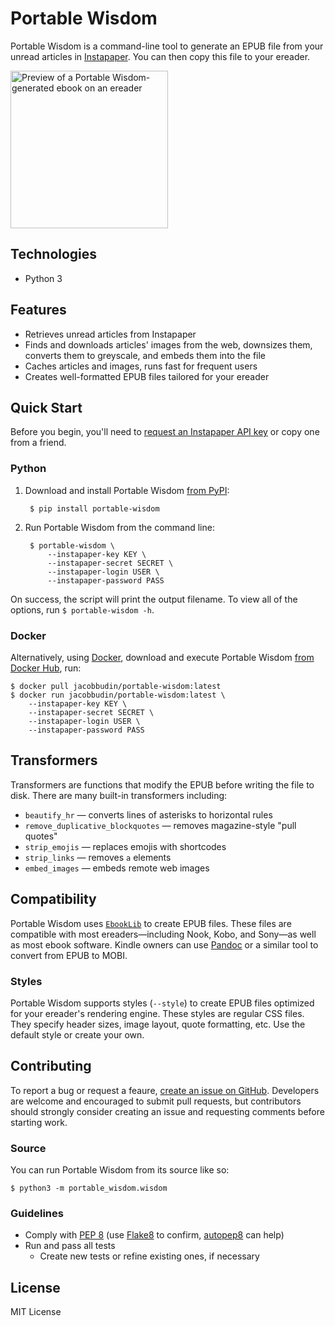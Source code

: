 # Portable Wisdom

Portable Wisdom is a command-line tool to generate an EPUB file from your unread articles in [Instapaper](https://www.instapaper.com/). You can then copy this file to your ereader.

<img src="https://raw.githubusercontent.com/jacobbudin/portable-wisdom/master/preview.jpg" alt="Preview of a Portable Wisdom-generated ebook on an ereader" width="252" />

## Technologies

- Python 3

## Features

- Retrieves unread articles from Instapaper
- Finds and downloads articles' images from the web, downsizes them, converts them to greyscale, and embeds them into the file
- Caches articles and images, runs fast for frequent users
- Creates well-formatted EPUB files tailored for your ereader

## Quick Start

Before you begin, you'll need to [request an Instapaper API key](https://www.instapaper.com/main/request_oauth_consumer_token) or copy one from a friend.

### Python

1. Download and install Portable Wisdom [from PyPI](https://pypi.org/project/portable-wisdom/):

		$ pip install portable-wisdom

2. Run Portable Wisdom from the command line:

		$ portable-wisdom \
			--instapaper-key KEY \
			--instapaper-secret SECRET \
			--instapaper-login USER \
			--instapaper-password PASS

On success, the script will print the output filename. To view all of the options, run `$ portable-wisdom -h`.

### Docker

Alternatively, using [Docker](https://www.docker.com/get-started/), download and execute Portable Wisdom [from Docker Hub](https://hub.docker.com/repository/docker/jacobbudin/portable-wisdom/general), run:

	$ docker pull jacobbudin/portable-wisdom:latest
	$ docker run jacobbudin/portable-wisdom:latest \
		--instapaper-key KEY \
		--instapaper-secret SECRET \
		--instapaper-login USER \
		--instapaper-password PASS

## Transformers

Transformers are functions that modify the EPUB before writing the file to disk. There are many built-in transformers including:
- `beautify_hr` — converts lines of asterisks to horizontal rules
- `remove_duplicative_blockquotes` — removes magazine-style "pull quotes"
- `strip_emojis` — replaces emojis with shortcodes
- `strip_links` — removes `a` elements
- `embed_images` — embeds remote web images

## Compatibility

Portable Wisdom uses [`EbookLib`](https://pypi.org/project/EbookLib/) to create EPUB files. These files are compatible with most ereaders—including Nook, Kobo, and Sony—as well as most ebook software. Kindle owners can use [Pandoc](https://pandoc.org/) or a similar tool to convert from EPUB to MOBI.

### Styles

Portable Wisdom supports styles (`--style`) to create EPUB files optimized for your ereader's rendering engine. These styles are regular CSS files. They specify header sizes, image layout, quote formatting, etc. Use the default style or create your own.

## Contributing

To report a bug or request a feaure, [create an issue on GitHub](https://github.com/jacobbudin/portable-wisdom/issues/new). Developers are welcome and encouraged to submit pull requests, but contributors should strongly consider creating an issue and requesting comments before starting work.

### Source

You can run Portable Wisdom from its source like so:

	$ python3 -m portable_wisdom.wisdom

### Guidelines

- Comply with [PEP 8](https://www.python.org/dev/peps/pep-0008/) (use [Flake8](https://pypi.org/project/flake8/) to confirm, [autopep8](https://github.com/hhatto/autopep8) can help)
- Run and pass all tests
	- Create new tests or refine existing ones, if necessary

## License

MIT License
